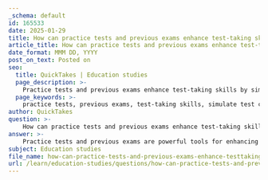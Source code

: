 ```yaml
---
_schema: default
id: 165533
date: 2025-01-29
title: How can practice tests and previous exams enhance test-taking skills?
article_title: How can practice tests and previous exams enhance test-taking skills?
date_format: MMM DD, YYYY
post_on_text: Posted on
seo:
  title: QuickTakes | Education studies
  page_description: >-
    Practice tests and previous exams enhance test-taking skills by simulating real exam conditions, providing immediate feedback, identifying learning gaps, building confidence, and improving test-taking strategies.
  page_keywords: >-
    practice tests, previous exams, test-taking skills, simulate test conditions, identifying learning gaps, immediate feedback, building confidence, test-taking strategies, familiarity with question formats, active learning
author: QuickTakes
question: >-
    How can practice tests and previous exams enhance test-taking skills?
answer: >-
    Practice tests and previous exams are powerful tools for enhancing test-taking skills for several reasons:\n\n1. **Simulating Test Conditions**: Taking practice exams under timed conditions helps students experience the pressure of the actual test environment. This simulation can reduce anxiety and improve performance on test day by familiarizing students with the pacing required to complete the exam within the allotted time.\n\n2. **Identifying Learning Gaps**: Practice tests allow students to assess their understanding of the material. By reviewing their performance, they can identify specific areas where they struggle and need further study. This targeted approach to learning helps optimize study time and increases overall comprehension.\n\n3. **Immediate Feedback**: After completing a practice test, students can review their answers to understand their mistakes. This immediate feedback is crucial for reinforcing learning and correcting misconceptions, which ultimately enhances retention and understanding of the subject matter.\n\n4. **Building Confidence**: Regularly taking practice tests can help build a student's confidence. As they become more familiar with the types of questions and the format of the exams, they are likely to feel more prepared and less anxious when facing the actual test.\n\n5. **Improving Test-Taking Strategies**: Engaging with practice tests allows students to develop and refine their test-taking strategies, such as time management, question prioritization, and educated guessing. These strategies can be critical for maximizing performance during high-stakes assessments.\n\n6. **Familiarity with Question Formats**: By using previous exams, students can become accustomed to the specific formats and styles of questions they may encounter. This familiarity can reduce surprises on test day and help students approach questions with greater confidence.\n\n7. **Encouraging Active Learning**: The process of taking practice tests encourages active engagement with the material, as students must recall information and apply their knowledge to solve problems. This active learning approach is more effective than passive study methods, such as simply reading notes.\n\nIn summary, practice tests and previous exams are essential for enhancing test-taking skills by simulating real test conditions, providing immediate feedback, identifying learning gaps, building confidence, and improving overall test-taking strategies. By incorporating these practices into their study routines, students can significantly enhance their preparedness and performance on actual exams.
subject: Education studies
file_name: how-can-practice-tests-and-previous-exams-enhance-testtaking-skills.md
url: /learn/education-studies/questions/how-can-practice-tests-and-previous-exams-enhance-testtaking-skills
---
```


&nbsp;